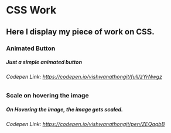 # CSS Work 
## Here I display my piece of work on CSS.

### Animated Button
##### Just a simple animated button

###### Codepen Link: https://codepen.io/vishwanathongit/full/zYrNwgz

### Scale on hovering the image
##### On Hovering the image, the image gets scaled.

###### Codepen Link: https://codepen.io/vishwanathongit/pen/ZEQaqbB
